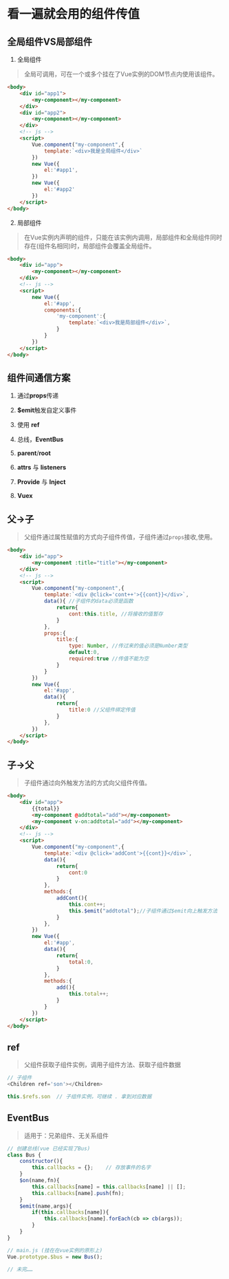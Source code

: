 # 看一遍就会用的组件传值

## 全局组件VS局部组件

1. 全局组件

> 全局可调用，可在一个或多个挂在了Vue实例的DOM节点内使用该组件。

```html
<body>
    <div id="app1">
        <my-component></my-component>
    </div>
    <div id="app2">
        <my-component></my-component>
    </div>
    <!-- js -->
    <script>
        Vue.component("my-component",{
            template:`<div>我是全局组件</div>`
        })
        new Vue({
            el:'#app1',
        })
        new Vue({
            el:'#app2'
        })
    </script>
</body>
```

2. 局部组件

> 在Vue实例内声明的组件，只能在该实例内调用，局部组件和全局组件同时存在(组件名相同)时，局部组件会覆盖全局组件。

```html
<body>
    <div id="app">
        <my-component></my-component>
    </div>
    <!-- js -->
    <script>
        new Vue({
            el:'#app',
            components:{
                'my-component':{
                    template:`<div>我是局部组件</div>`,
                }
            }
        })
    </script>
</body>
```

## 组件间通信方案

1. 通过**props**传递

2. **$emit**触发自定义事件

3. 使用 **ref**

4. 总线，**EventBus**

5. **parent**/**root**

6. **attrs** 与 **listeners**

7. **Provide** 与 **Inject**

8. **Vuex**

## 父->子

> 父组件通过属性赋值的方式向子组件传值，子组件通过`props`接收,使用。

```html
<body>
    <div id="app">
        <my-component :title="title"></my-component>
    </div>
    <!-- js -->
    <script>
        Vue.component("my-component",{
            template:`<div @click='cont++'>{{cont}}</div>`,
            data(){ //子组件的data必须是函数
                return{
                    cont:this.title, //将接收的值暂存
                }
            },
            props:{
                title:{
                    type: Number, //传过来的值必须是Number类型
                    default:0,
                    required:true //传值不能为空
                }
            }
        })
        new Vue({
            el:'#app', 
            data(){
                return{
                    title:0 //父组件绑定传值
                }
            }, 
        })
    </script>
</body>
```

## 子->父

> 子组件通过向外触发方法的方式向父组件传值。

```html
<body>
    <div id="app">
        {{total}}
        <my-component @addtotal="add"></my-component>
        <my-component v-on:addtotal="add"></my-component>
    </div>
    <!-- js -->
    <script>
        Vue.component("my-component",{
            template:`<div @click='addCont'>{{cont}}</div>`,
            data(){
                return{
                    cont:0 
                }
            },
            methods:{
                addCont(){
                    this.cont++;
                    this.$emit("addtotal");//子组件通过$emit向上触发方法
                }
            },
        })
        new Vue({
            el:'#app', 
            data(){
                return{
                    total:0, 
                }
            }, 
            methods:{
                add(){
                    this.total++;
                }
            }
        })
    </script>
</body>
```

## ref

> 父组件获取子组件实例，调用子组件方法、获取子组件数据

```js
// 子组件
<Children ref='son'></Children>

this.$refs.son  // 子组件实例，可继续 . 拿到对应数据
```

## EventBus

> 适用于：兄弟组件、无关系组件

```js
// 创建总线(vue 已经实现了Bus)
class Bus {
    constructor(){
        this.callbacks = {};    // 存放事件的名字
    }
    $on(name,fn){
        this.callbacks[name] = this.callbacks[name] || [];
        this.callbacks[name].push(fn);
    }
    $emit(name,args){
        if(this.callbacks[name]){
            this.callbacks[name].forEach(cb => cb(args));
        }
    }
}

// main.js (挂在在vue实例的原形上)
Vue.prototype.$bus = new Bus();

// 未完……

```